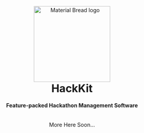 <p align="center" style="margin-bottom: 0px !important;">
  <img width="200" src="https://github.com/acmutsa/HackKit/assets/38444224/07cf3752-36e5-4c72-b74b-cbb48da1cfd3" alt="Material Bread logo" align="center">
</p>
<h1 align="center" style="margin-top: 0px;">HackKit</h1>
<p align="center"><b>Feature-packed Hackathon Management Software</b><br><br><br>More Here Soon...</p>

